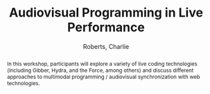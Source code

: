 ---
title: "Audiovisual Programming in Live Performance"
abstract: "In this workshop, participants will explore a variety of live coding technologies (including Gibber, Hydra, and the Force, among others) and discuss different approaches to multimodal programming / audiovisual synchronization with web technologies."
address: "Trondheim, Norway"
booktitle: "Proceedings of the International Web Audio Conference"
editor: "Xambó, Anna and Martín, Sara R. and Roma, Gerard"
month: "December"
publisher: "NTNU"
series: "WAC '19"
pages: "182"
ID: "80"
author: "Roberts, Charlie"
webAuthor: "Charlie Roberts"
track: "Workshop"
year: "2019"
tags: year2019
media: https://youtu.be/EAGNVtU9oHc
pdflink: "/_data/papers/pdf/2019/2019_80.pdf"
ISSN: "2663-5844"
---